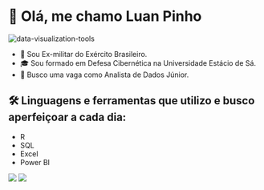 # 👋 Olá, me chamo Luan Pinho
![data-visualization-tools](https://github.com/luanrpinho/luanrpinho/assets/156137815/143e10c5-d1b4-4117-a4b5-7aa484687422)


- 🔰  Sou Ex-militar do Exército Brasileiro.
- 🎓 Sou formado em Defesa Cibernética na Universidade Estácio de Sá.
- 👀 Busco uma vaga como Analista de Dados Júnior.

## 🛠️ Linguagens e ferramentas que utilizo e busco aperfeiçoar a cada dia:
- R
- SQL
- Excel
- Power BI


<div>
<a href = "luanrpinho@gmail.com"><img loading="lazy" src="https://img.shields.io/badge/Gmail-D14836?style=for-the-badge&logo=gmail&logoColor=white" target="_blank"></a>
<a href="https://www.linkedin.com/in/luanrpinho" target="_blank"><img loading="lazy" src="https://img.shields.io/badge/-LinkedIn-%230077B5?style=for-the-badge&logo=linkedin&logoColor=white" target="_blank"></a>
</div>

<!---
luanrpinho/luanrpinho is a ✨ special ✨ repository because its `README.md` (this file) appears on your GitHub profile.
You can click the Preview link to take a look at your changes.
--->
